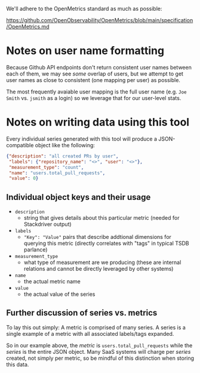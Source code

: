 
We'll adhere to the OpenMetrics standard as much as possible:

https://github.com/OpenObservability/OpenMetrics/blob/main/specification/OpenMetrics.md

# Notes on user name formatting

Because Github API endpoints don't return consistent user names between each of them, we may see _some_ overlap of users, but we attempt to get user names as close to consistent (one mapping per user) as possible.

The most frequently avaiable user mapping is the full user name (e.g. `Joe Smith` vs. `jsmith` as a login) so we leverage that for our user-level stats.

# Notes on writing data using this tool

Every individual series generated with this tool will produce a JSON-compatible object like the following:

```json
{"description": "all created PRs by user",
 "labels": {"repository_name": "<>", "user": "<>"},
 "measurement_type": "count",
 "name": "users.total_pull_requests",
 "value": 0}
```

## Individual object keys and their usage

* `description`
  * string that gives details about this particular metric (needed for Stackdriver output)
* `labels`
  * `"Key": "Value"` pairs that describe addtional dimensions for querying this metric (directly correlates with "tags" in typical TSDB parlance)
* `measurement_type`
  * what type of measurement are we producing (these are internal relations and cannot be directly leveraged by other systems)
* `name`
  * the actual metric name
* `value`
  * the actual value of the series

## Further discussion of series vs. metrics

To lay this out simply: A metric is comprised of many series. A series is a single example of a metric with all associated labels/tags expanded.

So in our example above, the *metric* is `users.total_pull_requests` while the _series_ is the entire JSON object. Many SaaS systems will charge per _series_ created, not simply per metric, so be mindful of this distinction when storing this data.
